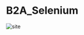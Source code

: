 # B2A_Selenium

![site](https://user-images.githubusercontent.com/23122115/109948674-d862cb00-7cda-11eb-83fe-be78c606d574.PNG)
